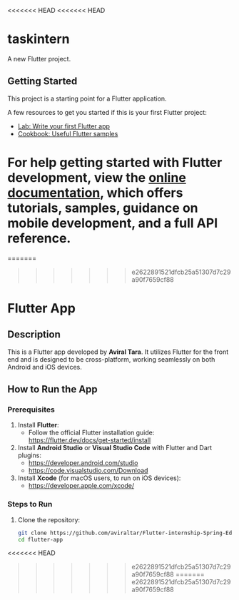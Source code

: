 <<<<<<< HEAD
<<<<<<< HEAD
# taskintern

A new Flutter project.

## Getting Started

This project is a starting point for a Flutter application.

A few resources to get you started if this is your first Flutter project:

- [Lab: Write your first Flutter app](https://docs.flutter.dev/get-started/codelab)
- [Cookbook: Useful Flutter samples](https://docs.flutter.dev/cookbook)

For help getting started with Flutter development, view the
[online documentation](https://docs.flutter.dev/), which offers tutorials,
samples, guidance on mobile development, and a full API reference.
=======
=======
>>>>>>> e2622891521dfcb25a51307d7c29a90f7659cf88
# Flutter App

## Description

This is a Flutter app developed by **Aviral Tara**. It utilizes Flutter for the front end and is designed to be cross-platform, working seamlessly on both Android and iOS devices.



## How to Run the App

### Prerequisites
1. Install **Flutter**:
   - Follow the official Flutter installation guide: https://flutter.dev/docs/get-started/install
2. Install **Android Studio** or **Visual Studio Code** with Flutter and Dart plugins:
   - https://developer.android.com/studio
   - https://code.visualstudio.com/Download
3. Install **Xcode** (for macOS users, to run on iOS devices):
   - https://developer.apple.com/xcode/

### Steps to Run
1. Clone the repository:
   ```bash
   git clone https://github.com/aviraltar/Flutter-internship-Spring-Edge-task.git
   cd flutter-app
<<<<<<< HEAD
>>>>>>> e2622891521dfcb25a51307d7c29a90f7659cf88
=======
>>>>>>> e2622891521dfcb25a51307d7c29a90f7659cf88
